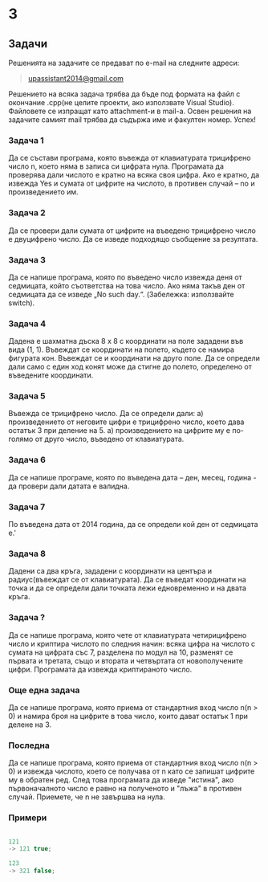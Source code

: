   3
===========

## Задачи ##
Решенията на задачите се предават по e-mail на следните адреси:

>upassistant2014@gmail.com

Решението на всяка задача трябва да бъде под формата на файл с окончание .cpp(не целите проекти, ако използвате Visual Studio). Файловете се изпращат като attachment-и в mail-a. 
Освен решения на задачите самият mail трябва да съдържа име и факултен номер. Успех!


### Задача 1 ###

Да се състави програма, която въвежда от клавиатурата трицифрено число n, което няма в записа си цифрата нула. Програмата да проверява дали числото е кратно на всяка своя цифра. Ако е кратно, да извежда Yes и сумата от цифрите на числото, в противен случай – no и произведението им.

### Задача 2 ###

Да се провери дали сумата от цифрите на въведено трицифрено число е двуцифрено число. Да се изведе подходящо съобщение за резултата.

### Задача 3 ###

Да се напише програма, която по въведено число извежда деня от седмицата, който съответства на това число. Ако няма такъв ден от седмицата да се изведе „No such day.“. (Забележка: използвайте switch).

### Задача 4 ###

Дадена е шахматна дъска 8 х 8 с координати на поле зададени във вида (1, 1). Въвеждат се координати на полето, където се намира фигурата кон. Въвеждат се и координати на друго поле. Да се определи дали само с един ход конят може да стигне до полето, определено от въведените координати.

### Задача 5 ###

Въвежда се трицифрено число. Да се определи дали:
а) произведението от неговите цифри е трицифрено число, което дава остатък 3 при деление на 5.
а) произведението на цифрите му е по-голямо от друго число, въведено от клавиатурата.

### Задача 6 ###

Да се напише програме, която по въведена дата – ден, месец, година - да провери дали датата е валидна.

### Задача 7 ###

По въведена дата от 2014 година, да се определи кой ден от седмицата е.'

### Задача 8 ###

Дадени са два кръга, зададени с координати на центъра  и радиус(въвеждат се от клавиатурата). Да се въведат координати на точка и да се определи дали точката лежи едновременно и на двата кръга. 

### Задача ? ###
Да се напише програма, която чете от клавиатурата четирицифрено число и криптира числото по следния начин: всяка цифра на числото с сумата на цифрата със 7, разделена по модул на 10, разменят се първата и третата, също и втората и четвъртата от новополучените цифри. Програмата да извежда криптираното число.

### Още една задача ###

Да се напише програма, която приема от стандартния вход число n(n > 0) и намира броя на цифрите в това число, които дават остатък 1 при делене на 3.

### Последна ###

Да се напише програма, която приема от стандартния вход число n(n > 0) и извежда числото, което се получава от n като се запишат цифрите му в обратен ред. След това програмата да изведе "истина", ако първоначалното число е равно на полученото и "лъжа" в противен случай. Приемете, че n не завършва на нула.

### Примери ###

```c++

121 
-> 121 true;

123
-> 321 false;

```